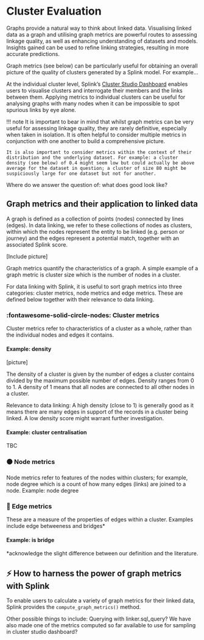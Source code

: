 # Cluster Evaluation

Graphs provide a natural way to think about linked data. Visualising linked data as a graph and utilising graph metrics are powerful routes to assessing linkage quality, as well as enhancing understanding of datasets and models. Insights gained can be used to refine linking strategies, resulting in more accurate predictions.

Graph metrics (see below) can be particularly useful for obtaining an overall picture of the quality of clusters generated by a Splink model. For example…

At the individual cluster level, Splink’s [Cluster Studio Dashboard]() enables users to visualise clusters and interrogate their members and the links between them. Applying metrics to individual clusters can be useful for analysing graphs with many nodes when it can be impossible to spot spurious links by eye alone.

!!! note
    It is important to bear in mind that whilst graph metrics can be very useful for assessing linkage quality, they are rarely definitive, especially when taken in isolation. It is often helpful to consider multiple metrics in conjunction with one another to build a comprehensive picture. 
    
    It is also important to consider metrics within the context of their distribution and the underlying dataset. For example: a cluster density (see below) of 0.4 might seem low but could actually be above average for the dataset in question; a cluster of size 80 might be suspiciously large for one dataset but not for another.


Where do we answer the question of: what does good look like?

## Graph metrics and their application to linked data

A graph is defined as a collection of points (nodes) connected by lines (edges). In data linking, we refer to these collections of nodes as clusters, within which the nodes represent the entity to be linked (e.g. person or journey) and the edges represent a potential match, together with an associated Splink score.

[Include picture]

Graph metrics quantify the characteristics of a graph. A simple example of a graph metric is cluster size which is the number of nodes in a cluster.

For data linking with Splink, it is useful to sort graph metrics into three categories: cluster metrics, node metrics and edge metrics. These are defined below together with their relevance to data linking.

### :fontawesome-solid-circle-nodes: Cluster metrics

Cluster metrics refer to characteristics of a cluster as a whole, rather than the individual nodes and edges it contains.

#### Example: density
[picture]

The density of a cluster is given by the number of edges a cluster contains divided by the maximum possible number of edges. Density ranges from 0 to 1. A density of 1 means that all nodes are connected to all other nodes in a cluster.

Relevance to data linking: A high density (close to 1) is generally good as it means there are many edges in support of the records in a cluster being linked. A low density score might warrant further investigation.

#### Example: cluster centralisation

TBC

### ⚫️ Node metrics

Node metrics refer to features of the nodes within clusters; for example, node degree which is a count of how many edges (links) are joined to a node.
Example: node degree

### 🔗 Edge metrics

These are a measure of the properties of edges within a cluster. Examples include edge betweeness and bridges*

#### Example: is bridge

*acknowledge the slight difference between our definition and the literature.

## ⚡ How to harness the power of graph metrics with Splink ##

To enable users to calculate a variety of graph metrics for their linked data, Splink provides the `compute_graph_metrics()` method.

Other possible things to include:
Querying with linker.sql_query?
We have also made one of the metrics computed so far available to use for sampling in cluster studio dashboard?
